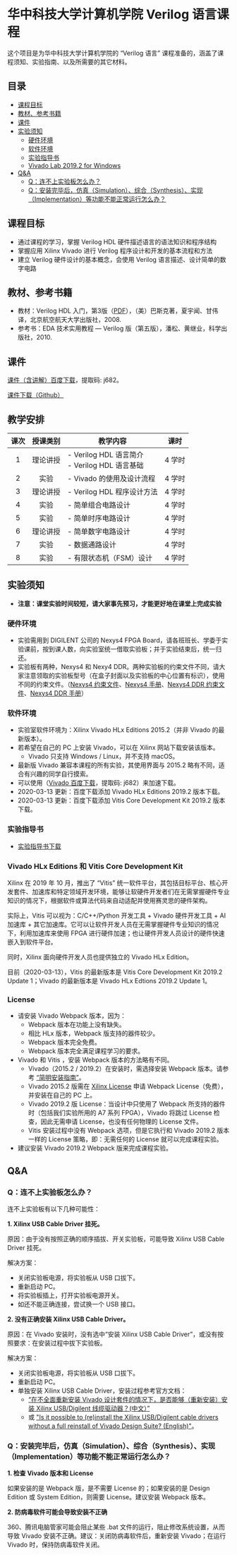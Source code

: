 # 华中科技大学计算机学院 Verilog 语言课程

这个项目是为华中科技大学计算机学院的 “Verilog 语言” 课程准备的，涵盖了课程须知、实验指南、以及所需要的其它材料。

## 目录

- [课程目标](#课程目标)
- [教材、参考书籍](#教材参考书籍)
- [课件](#课件)
- [实验须知](#实验须知)
  + [硬件环境](#硬件环境)
  + [软件环境](#软件环境)
  + [实验指导书](#实验指导书)
  + [Vivado Lab 2019.2 for Windows](#Vivado-Lab-20192-for-Windows)
- [Q&A](#QA)
  + [Q：连不上实验板怎么办？](#Q连不上实验板怎么办)
  + [Q：安装完毕后，仿真（Simulation）、综合（Synthesis）、实现（Implementation）等功能不能正常运行怎么办？](#Q：安装完毕后，仿真（Simulation）、综合（Synthesis）、实现（Implementation）等功能不能正常运行怎么办？)



## 课程目标

- 通过课程的学习，掌握 Verilog HDL 硬件描述语言的语法知识和程序结构
- 掌握应用 Xilinx Vivado 进行 Verilog 程序设计和开发的基本流程和方法
- 建立 Verilog 硬件设计的基本概念，会使用 Verilog 语言描述、设计简单的数字电路



## 教材、参考书籍

- 教材：Verilog HDL 入门，第3版（[PDF](./manual/a-verilog-hdl-primer.pdf)），（美）巴斯克著，夏宇闻、甘伟译，北京航空航天大学出版社，2008.
- 参考书：EDA 技术实用教程 — Verilog 版（第五版），潘松、黄继业，科学出版社，2010.



## 课件

[课件（含讲解）百度下载](https://pan.baidu.com/s/15eftbUP_h7w1AGIHujHKFQ)，提取码: j682。

[课件下载（Github）](./lecture)



## 教学安排

| 课次 | 授课类别 | 教学内容 | 课时 |
|:----:|:-------:|---------|------|
| 1 | 理论讲授 | - Verilog HDL 语言简介<br>- Verilog HDL 语言基础 | 4 学时 |
| 2 | 实验 | - Vivado 的使用及设计流程 | 4 学时 |
| 3 | 理论讲授 | - Verilog HDL 程序设计方法 | 4 学时 |
| 4 | 实验 | - 简单组合电路设计 | 4 学时 |
| 5 | 实验 | - 简单时序电路设计 | 4 学时 |
| 6 | 理论讲授 | - 简单数字电路设计 | 4 学时 |
| 7 | 实验 | - 数据通路设计 | 4 学时 |
| 8 | 实验 | - 有限状态机（FSM）设计 | 4 学时 |



## 实验须知

- **注意：课堂实验时间较短，请大家事先预习，才能更好地在课堂上完成实验**

### 硬件环境

- 实验需用到 DIGILENT 公司的 Nexys4 FPGA Board，请各班班长、学委于实验课前，按到课人数，向实验室统一借取实验板；并于实验结束后，统一归还。
- 实验板有两种，Nexys4 和 Nexy4 DDR。两种实验板的约束文件不同，请大家注意领取的实验板型号（在盒子封面以及实验板的中心位置有标识），使用不同的约束文件。（[Nexys4 约束文件](./Nexys4/Nexys4_Master.xdc)、[Nexys4 手册](./Nexys4/Nexys4_RM_VB2_Final_5.pdf)、[Nexys4 DDR 约束文件](./Nexys4/Nexys4DDR_Master.xdc)、[Nexys4 DDR 手册](./Nexys4/nexys4ddr_rm.pdf)）

### 软件环境

- 实验室软件环境为：Xilinx Vivado HLx Editions 2015.2（并非 Vivado 的最新版本）。
- 若希望在自己的 PC 上安装 Vivado，可以在 Xilinx 网站下载安装该版本。
  - Vivado 只支持 Windows / Linux，并不支持 macOS。
- 最新版 Vivado 兼容本课程的所有实验，其使用界面与 2015.2 略有不同，适合有兴趣的同学自行摸索。
- 可以使用（[Vivado 百度下载](https://pan.baidu.com/s/15eftbUP_h7w1AGIHujHKFQ)，提取码: j682）来加速下载。
- 2020-03-13 更新：百度下载添加 Vivado HLx Editions 2019.2 版本下载。
- 2020-03-13 更新：百度下载添加 Vitis Core Development Kit 2019.2 版本下载。

### 实验指导书

- [实验指导书下载](./instruction/experiment-instruction.v1.rar)

### Vivado HLx Editions 和 Vitis Core Development Kit

Xilinx 在 2019 年 10 月，推出了 “Vitis” 统一软件平台，其包括目标平台、核心开发套件、加速库和特定领域开发环境，能够让软硬件开发者们在无需掌握硬件专业知识的情况下，根据软件或算法代码来自动适配并使用赛灵思的硬件架构。

实际上，Vitis 可以视为：C/C++/Python 开发工具 + Vivado 硬件开发工具 + AI 加速库 + 其它加速库。它可以让软件开发人员在无需掌握硬件专业知识的情况下，利用加速库来使用 FPGA 进行硬件加速；也让硬件开发人员设计的硬件快速嵌入到软件平台。

同时，Xilinx 面向硬件开发人员也提供独立的 Vivado HLx Edition。

目前（2020-03-13），Vitis 的最新版本是 Vitis Core Development Kit 2019.2 Update 1；Vivado 的最新版本是 Vivado HLx Edtions 2019.2 Update 1。

### License

- 请安装 Vivado Webpack 版本，因为：
  - Webpack 版本在功能上没有缺失。
  - 相比 HLx 版本，Webpack 版支持的器件较少。
  - Webpack 版本完全免费。
  - Webpack 版本完全满足课程学习的要求。
- Vivado 和 Vitis ，安装 Webpack 版本的方法略有不同。
  - Vivado（2015.2 / 2019.2）在安装时，需选择安装 Webpack 版本。请参考 [“简明安装指南”](./install-guide.md)。
  - Vivado 2015.2 版需在 [Xilinx License](http://www.xilinx.com/getlicenses) 申请 Webpack License（免费），并安装在自己的 PC 上。
  - Vivado 2019.2 版 License：当设计中只使用了 Webpack 所支持的器件时（包括我们实验所用的 A7 系列 FPGA），Vivado 将跳过 License 检查，因此无需申请 License，也没有任何物理的 License 文件。
  - Vitis 安装过程中没有 Webpack 选项，但是它执行和 Vivado 2019.2 版本一样的 License 策略，即：无需任何的 License 就可以完成课程实验。
- 建议安装 Vivado 2019.2 Webpack 版来完成课程实验。



## Q&A

### Q：连不上实验板怎么办？

连不上实验板有以下几种可能性：

**1. Xilinx USB Cable Driver 挂死。**

  原因：由于没有按照正确的顺序插拔、开关实验板，可能导致 Xilinx USB Cable Driver 挂死。

  解决方案：

  - 关闭实验板电源，将实验板从 USB 口拔下。
  - 重新启动 PC。
  - 将实验板插上，打开实验板电源开关。
  - 如还不能正确连接，尝试换一个 USB 接口。

**2. 没有正确安装 Xilinx USB Cable Driver。**

  原因：在 Vivado 安装时，没有选中“安装 Xilinx USB Cable Driver”，或没有按照要求：在安装过程中拔下实验板。

  解决方案：

  - 关闭实验板电源，将实验板从 USB 口拔下。
  - 重新启动 PC。
  - 单独安装 Xilinx USB Cable Driver，安装过程参考官方文档：
      - [“在不全面重新安装 Vivado 设计套件的情况下，是否能够（重新安装）安装 Xilinx USB/Digilent 线缆驱动器？(中文）”](https://china.xilinx.com/support/answers/59128.html)
      - 或 [ "Is it possible to (re)install the Xilinx USB/Digilent cable drivers without a full reinstall of Vivado Design Suite? (English)"](https://www.xilinx.com/support/answers/59128.html)。

  ### Q：安装完毕后，仿真（Simulation）、综合（Synthesis）、实现（Implementation）等功能不能正常运行怎么办？

  **1. 检查 Vivado 版本和 License**

  如果安装的是 Webpack 版，是不需要 License 的；如果安装的是 Design Edition 或 System Edition，则需要 License。建议安装 Webpack 版本。

  **2. 防病毒软件可能会导致安装不正确**

  360、腾讯电脑管家可能会阻止某些 .bat 文件的运行，阻止修改系统设置，从而导致 Vivado 安装不正确。建议：关闭防病毒软件后，重新安装 Vivado；在运行 Vivado 时，保持防病毒软件关闭。

